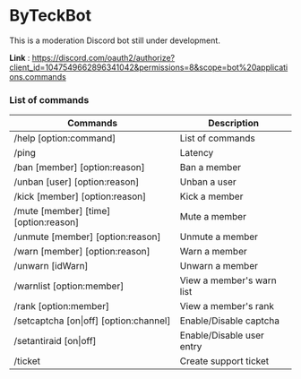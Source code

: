# ByTeckBot

This is a moderation Discord bot still under development.

**Link** : https://discord.com/oauth2/authorize?client_id=1047549662896341042&permissions=8&scope=bot%20applications.commands

### List of commands

| Commands    | Description |
| ----------- | ----------- |
| /help [option:command]                      | List of commands           |
| /ping                                       | Latency                    |
| /ban [member] [option:reason]               | Ban a member               |
| /unban [user] [option:reason]               | Unban a user               |
| /kick [member] [option:reason]              | Kick a member              |
| /mute [member] [time] [option:reason]       | Mute a member              |
| /unmute [member] [option:reason]            | Unmute a member            |
| /warn [member] [option:reason]              | Warn a member              |
| /unwarn [idWarn]                            | Unwarn a member            |
| /warnlist [option:member]                   | View a member's warn list  |
| /rank [option:member]                       | View a member's rank       |
| /setcaptcha [on\|off] [option:channel]      | Enable/Disable captcha     |
| /setantiraid [on\|off]                      | Enable/Disable user entry  |
| /ticket                                     | Create support ticket      |
